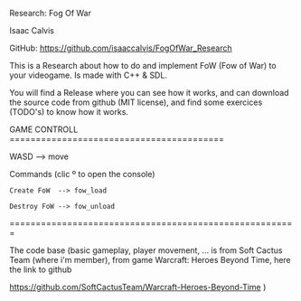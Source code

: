 Research: Fog Of War

Isaac Calvis

GitHub: https://github.com/isaaccalvis/FogOfWar_Research

This is a Research about how to do and implement FoW (Fow of War)
to your videogame. Is made with C++ & SDL.

You will find a Release where you can see how it works, and can
download the source code from github (MIT license), and find 
some exercices (TODO's) to know how it works.

GAME CONTROLL =========================================

WASD	-->	move

Commands (clic º to open the console)

	Create FoW	-->	fow_load
	
	Destroy FoW	-->	fow_unload
	
=======================================================

The code base (basic gameplay, player movement, ... is from
Soft Cactus Team (where i'm member), from game 
Warcraft: Heroes Beyond Time, here the link to github

https://github.com/SoftCactusTeam/Warcraft-Heroes-Beyond-Time )
